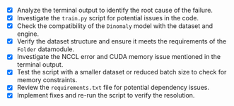 - [x] Analyze the terminal output to identify the root cause of the failure.
- [x] Investigate the `train.py` script for potential issues in the code.
- [x] Check the compatibility of the `Dinomaly` model with the dataset and engine.
- [x] Verify the dataset structure and ensure it meets the requirements of the `Folder` datamodule.
- [x] Investigate the NCCL error and CUDA memory issue mentioned in the terminal output.
- [x] Test the script with a smaller dataset or reduced batch size to check for memory constraints.
- [x] Review the `requirements.txt` file for potential dependency issues.
- [x] Implement fixes and re-run the script to verify the resolution.
